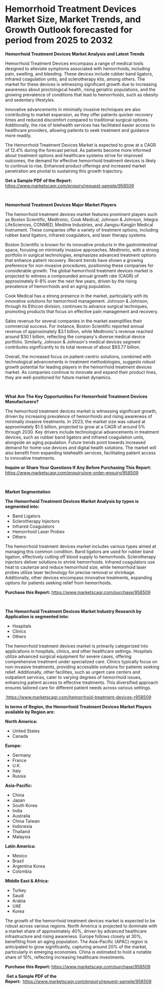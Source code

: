 <p><h1>Hemorrhoid Treatment Devices Market Size, Market Trends, and Growth Outlook forecasted for period from 2025 to 2032</h1></p><p><strong>Hemorrhoid Treatment Devices Market Analysis and Latest Trends</strong></p>
<p><p>Hemorrhoid Treatment Devices encompass a range of medical tools designed to alleviate symptoms associated with hemorrhoids, including pain, swelling, and bleeding. These devices include rubber band ligators, infrared coagulation units, and sclerotherapy kits, among others. The market for these devices is witnessing significant growth due to increasing awareness about proctological health, rising geriatric populations, and the growing prevalence of conditions that lead to hemorrhoids, such as obesity and sedentary lifestyles. </p><p>Innovative advancements in minimally invasive techniques are also contributing to market expansion, as they offer patients quicker recovery times and reduced discomfort compared to traditional surgical options. Additionally, the rise of telehealth services has facilitated easier access to healthcare providers, allowing patients to seek treatment and guidance more readily. </p><p>The Hemorrhoid Treatment Devices Market is expected to grow at a CAGR of 12.4% during the forecast period. As patients become more informed about treatment options and healthcare systems strive for improved outcomes, the demand for effective hemorrhoid treatment devices is likely to continue to rise. Enhanced product offerings and increased market penetration are pivotal to sustaining this growth trajectory.</p></p>
<p><strong>Get a Sample PDF of the Report:&nbsp;</strong> <a href="https://www.marketscagr.com/enquiry/request-sample/958509?utm_campaign=2176&utm_medium=2&utm_source=Github&utm_content=ia&utm_term=13042025&utm_id=hemorrhoid-treatment-devices">https://www.marketscagr.com/enquiry/request-sample/958509</a></p>
<p>&nbsp;</p>
<p><strong>Hemorrhoid Treatment Devices Major Market Players</strong></p>
<p><p>The hemorrhoid treatment devices market features prominent players such as Boston Scientific, Medtronic, Cook Medical, Johnson & Johnson, Integra LifeSciences, CONMED, Medline Industries, and Jiangsu Kangjin Medical Instrument. These companies offer a variety of treatment options, including rubber band ligators, infrared coagulators, and laser therapy systems.</p><p>Boston Scientific is known for its innovative products in the gastrointestinal space, focusing on minimally invasive approaches. Medtronic, with a strong portfolio in surgical technologies, emphasizes advanced treatment options that enhance patient recovery. Recent trends have shown a growing preference for non-invasive procedures, positioning these companies for considerable growth. The global hemorrhoid treatment devices market is projected to witness a compounded annual growth rate (CAGR) of approximately 6-8% over the next few years, driven by the rising prevalence of hemorrhoids and an aging population.</p><p>Cook Medical has a strong presence in the market, particularly with its innovative solutions for hemorrhoid management. Johnson & Johnson, through its Ethicon division, continues to advance surgical techniques, promoting products that focus on effective pain management and recovery.</p><p>Sales revenue for several companies in the market exemplifies their commercial success. For instance, Boston Scientific reported annual revenue of approximately $3.1 billion, while Medtronic's revenue reached around $30.1 billion, reflecting the company's diverse medical device portfolio. Similarly, Johnson & Johnson's medical devices segment contributes significantly to its total revenue of about $93.77 billion.</p><p>Overall, the increased focus on patient-centric solutions, combined with technological advancements in treatment methodologies, suggests robust growth potential for leading players in the hemorrhoid treatment devices market. As companies continue to innovate and expand their product lines, they are well-positioned for future market dynamics.</p></p>
<p>&nbsp;</p>
<p><strong>What Are The Key Opportunities For Hemorrhoid Treatment Devices Manufacturers?</strong></p>
<p><p>The hemorrhoid treatment devices market is witnessing significant growth, driven by increasing prevalence of hemorrhoids and rising awareness of minimally invasive treatments. In 2023, the market size was valued at approximately $1.5 billion, projected to grow at a CAGR of around 5% through 2030. Key drivers include technological advancements in treatment devices, such as rubber band ligators and infrared coagulation units, alongside an aging population. Future trends point towards increased demand for home-use devices and digital health solutions. The market will also benefit from expanding telehealth services, facilitating patient access to innovative treatments.</p></p>
<p><strong>Inquire or Share Your Questions If Any Before Purchasing This Report:</strong> <a href="https://www.marketscagr.com/enquiry/pre-order-enquiry/958509?utm_campaign=2176&utm_medium=2&utm_source=Github&utm_content=ia&utm_term=13042025&utm_id=hemorrhoid-treatment-devices">https://www.marketscagr.com/enquiry/pre-order-enquiry/958509</a></p>
<p>&nbsp;</p>
<p><strong>Market Segmentation</strong></p>
<p><strong>The Hemorrhoid Treatment Devices Market Analysis by types is segmented into:</strong></p>
<p><ul><li>Band Ligators</li><li>Sclerotherapy Injectors</li><li>Infrared Coagulators</li><li>Hemorrhoid Laser Probes</li><li>Others</li></ul></p>
<p><p>The hemorrhoid treatment devices market includes various types aimed at managing this common condition. Band ligators are used for rubber band ligation, effectively cutting off blood supply to hemorrhoids. Sclerotherapy injectors deliver solutions to shrink hemorrhoids. Infrared coagulators use heat to cauterize and reduce hemorrhoid size, while hemorrhoid laser probes utilize laser technology for precise removal or shrinkage. Additionally, other devices encompass innovative treatments, expanding options for patients seeking relief from hemorrhoids.</p></p>
<p><strong>Purchase this Report:&nbsp;</strong><a href="https://www.marketscagr.com/purchase/958509?utm_campaign=2176&utm_medium=2&utm_source=Github&utm_content=ia&utm_term=13042025&utm_id=hemorrhoid-treatment-devices">https://www.marketscagr.com/purchase/958509</a></p>
<p>&nbsp;</p>
<p><strong>The Hemorrhoid Treatment Devices Market Industry Research by Application is segmented into:</strong></p>
<p><ul><li>Hospitals</li><li>Clinics</li><li>Others</li></ul></p>
<p><p>The hemorrhoid treatment devices market is primarily categorized into applications in hospitals, clinics, and other healthcare settings. Hospitals utilize advanced surgical equipment for severe cases, offering comprehensive treatment under specialized care. Clinics typically focus on non-invasive treatments, providing accessible solutions for patients seeking relief. Additionally, other facilities, such as urgent care centers and outpatient services, cater to varying degrees of hemorrhoid issues, enhancing patient access to effective treatments. This diversified approach ensures tailored care for different patient needs across various settings.</p></p>
<p><a href="https://www.marketscagr.com/hemorrhoid-treatment-devices-r958509?utm_campaign=2176&utm_medium=2&utm_source=Github&utm_content=ia&utm_term=13042025&utm_id=hemorrhoid-treatment-devices">&nbsp;https://www.marketscagr.com/hemorrhoid-treatment-devices-r958509</a></p>
<p><strong>In terms of Region, the Hemorrhoid Treatment Devices Market Players available by Region are:</strong></p>
<p>
    <p> <strong> North America: </strong>
        <ul>
            <li>United States</li>
            <li>Canada</li>
        </ul>
        </p> 
    <p> <strong> Europe: </strong>
        <ul>
            <li>Germany</li>
            <li>France</li>
            <li>U.K.</li>
            <li>Italy</li>
            <li>Russia</li>
        </ul>
        </p> 
    <p> <strong> Asia-Pacific: </strong>
        <ul>
            <li>China</li>
            <li>Japan</li>
            <li>South Korea</li>
            <li>India</li>
            <li>Australia</li>
            <li>China Taiwan</li>
            <li>Indonesia</li>
            <li>Thailand</li>
            <li>Malaysia</li>
        </ul>
        </p> 
    <p> <strong> Latin America: </strong>
        <ul>
            <li>Mexico</li>
            <li>Brazil</li>
            <li>Argentina Korea</li>
            <li>Colombia</li>
        </ul>
        </p> 
    <p> <strong> Middle East & Africa: </strong>
        <ul>
            <li>Turkey</li>
            <li>Saudi</li>
            <li>Arabia</li>
            <li>UAE</li>
            <li>Korea</li>
        </ul>
    </p>
    </p>
<p><p>The growth of the hemorrhoid treatment devices market is expected to be robust across various regions. North America is projected to dominate with a market share of approximately 40%, driven by advanced healthcare infrastructure and rising awareness. Europe follows closely at 30%, benefiting from an aging population. The Asia-Pacific (APAC) region is anticipated to grow significantly, capturing around 20% of the market, particularly in emerging economies. China is estimated to hold a notable share of 10%, reflecting increasing healthcare investments.</p></p>
<p><strong>Purchase this Report: </strong><a href="https://www.marketscagr.com/purchase/958509?utm_campaign=2176&utm_medium=2&utm_source=Github&utm_content=ia&utm_term=13042025&utm_id=hemorrhoid-treatment-devices">https://www.marketscagr.com/purchase/958509</a></p>
<p>&nbsp;<strong>Get a Sample PDF of the Report:&nbsp;&nbsp;</strong><a href="https://www.marketscagr.com/enquiry/request-sample/958509?utm_campaign=2176&utm_medium=2&utm_source=Github&utm_content=ia&utm_term=13042025&utm_id=hemorrhoid-treatment-devices">https://www.marketscagr.com/enquiry/request-sample/958509</a></p>
<p><strong></strong></p>
<p><p></p><p></p><p></p></p>
